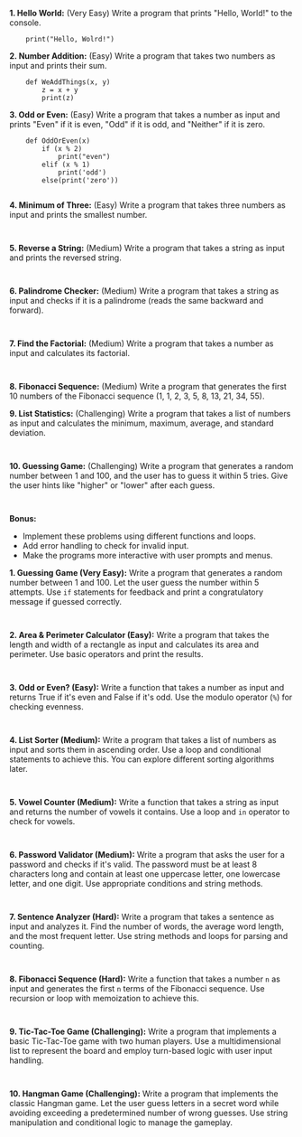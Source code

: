 **1. Hello World:** (Very Easy) Write a program that prints "Hello, World!" to the console.

```
	print("Hello, Wolrd!")
```

**2. Number Addition:** (Easy) Write a program that takes two numbers as input and prints their sum.

```
	def WeAddThings(x, y)
		z = x + y
		print(z)
```

**3. Odd or Even:** (Easy) Write a program that takes a number as input and prints "Even" if it is even, "Odd" if it is odd, and "Neither" if it is zero.

```
	def OddOrEven(x)
		if (x % 2)
			print("even")
		elif (x % 1)
			print('odd')
		else(print('zero'))
	
```

**4. Minimum of Three:** (Easy) Write a program that takes three numbers as input and prints the smallest number.

```
	
```

**5. Reverse a String:** (Medium) Write a program that takes a string as input and prints the reversed string.

```
	
```

**6. Palindrome Checker:** (Medium) Write a program that takes a string as input and checks if it is a palindrome (reads the same backward and forward).

```
	
```

**7. Find the Factorial:** (Medium) Write a program that takes a number as input and calculates its factorial.

```
	
```

**8. Fibonacci Sequence:** (Medium) Write a program that generates the first 10 numbers of the Fibonacci sequence (1, 1, 2, 3, 5, 8, 13, 21, 34, 55).

**9. List Statistics:** (Challenging) Write a program that takes a list of numbers as input and calculates the minimum, maximum, average, and standard deviation.

```
	
```

**10. Guessing Game:** (Challenging) Write a program that generates a random number between 1 and 100, and the user has to guess it within 5 tries. Give the user hints like "higher" or "lower" after each guess.

```
	
```

**Bonus:**

- Implement these problems using different functions and loops.
- Add error handling to check for invalid input.
- Make the programs more interactive with user prompts and menus.

**1. Guessing Game (Very Easy):** Write a program that generates a random number between 1 and 100. Let the user guess the number within 5 attempts. Use `if` statements for feedback and print a congratulatory message if guessed correctly.

```
	
```

**2. Area & Perimeter Calculator (Easy):** Write a program that takes the length and width of a rectangle as input and calculates its area and perimeter. Use basic operators and print the results.

```
	
```

**3. Odd or Even? (Easy):** Write a function that takes a number as input and returns True if it's even and False if it's odd. Use the modulo operator (`%`) for checking evenness.

```
	
```

**4. List Sorter (Medium):** Write a program that takes a list of numbers as input and sorts them in ascending order. Use a loop and conditional statements to achieve this. You can explore different sorting algorithms later.

```
	
```

**5. Vowel Counter (Medium):** Write a function that takes a string as input and returns the number of vowels it contains. Use a loop and `in` operator to check for vowels.

```
	
```

**6. Password Validator (Medium):** Write a program that asks the user for a password and checks if it's valid. The password must be at least 8 characters long and contain at least one uppercase letter, one lowercase letter, and one digit. Use appropriate conditions and string methods.

```
	
```

**7. Sentence Analyzer (Hard):** Write a program that takes a sentence as input and analyzes it. Find the number of words, the average word length, and the most frequent letter. Use string methods and loops for parsing and counting.

```
	
```

**8. Fibonacci Sequence (Hard):** Write a function that takes a number `n` as input and generates the first `n` terms of the Fibonacci sequence. Use recursion or loop with memoization to achieve this.

```
	
```

**9. Tic-Tac-Toe Game (Challenging):** Write a program that implements a basic Tic-Tac-Toe game with two human players. Use a multidimensional list to represent the board and employ turn-based logic with user input handling.

```
	
```

**10. Hangman Game (Challenging):** Write a program that implements the classic Hangman game. Let the user guess letters in a secret word while avoiding exceeding a predetermined number of wrong guesses. Use string manipulation and conditional logic to manage the gameplay.

```
	
```